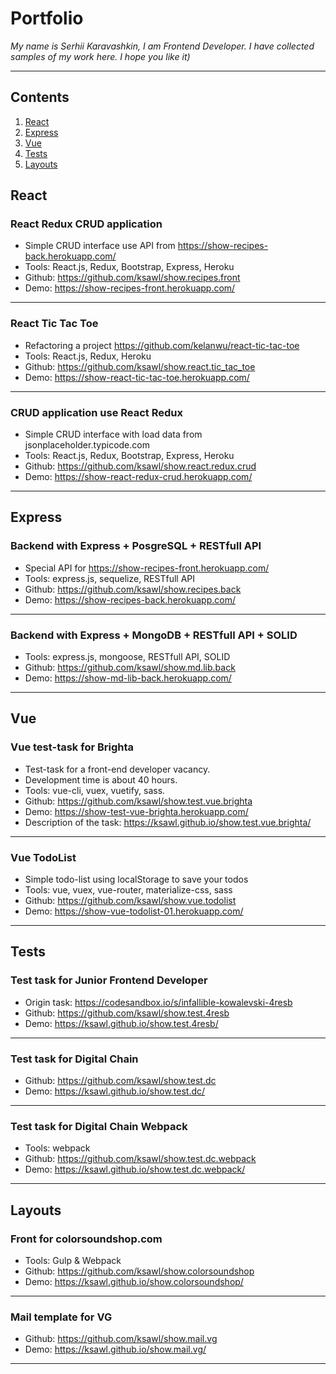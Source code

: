 # Portfolio

_My name is Serhii Karavashkin, I am Frontend Developer. I have collected samples of my work here. I hope you like it)_

---

## Contents

1. [React](#React)
2. [Express](#Express)
3. [Vue](#Vue)
4. [Tests](#Tests)
5. [Layouts](#Layouts)

## React

### React Redux CRUD application

-   Simple CRUD interface use API from https://show-recipes-back.herokuapp.com/
-   Tools: React.js, Redux, Bootstrap, Express, Heroku
-   Github: https://github.com/ksawl/show.recipes.front
-   Demo: https://show-recipes-front.herokuapp.com/

---

### React Tic Tac Toe

-   Refactoring a project https://github.com/kelanwu/react-tic-tac-toe
-   Tools: React.js, Redux, Heroku
-   Github: https://github.com/ksawl/show.react.tic_tac_toe
-   Demo: https://show-react-tic-tac-toe.herokuapp.com/

---

### CRUD application use React Redux

-   Simple CRUD interface with load data from jsonplaceholder.typicode.com
-   Tools: React.js, Redux, Bootstrap, Express, Heroku
-   Github: https://github.com/ksawl/show.react.redux.crud
-   Demo: https://show-react-redux-crud.herokuapp.com/

---

## Express

### Backend with Express + PosgreSQL + RESTfull API

-   Special API for https://show-recipes-front.herokuapp.com/
-   Tools: express.js, sequelize, RESTfull API
-   Github: https://github.com/ksawl/show.recipes.back
-   Demo: https://show-recipes-back.herokuapp.com/

---

### Backend with Express + MongoDB + RESTfull API + SOLID

-   Tools: express.js, mongoose, RESTfull API, SOLID
-   Github: https://github.com/ksawl/show.md.lib.back
-   Demo: https://show-md-lib-back.herokuapp.com/

---

## Vue

### Vue test-task for Brighta

-   Test-task for a front-end developer vacancy.
-   Development time is about 40 hours.
-   Tools: vue-cli, vuex, vuetify, sass.
-   Github: https://github.com/ksawl/show.test.vue.brighta
-   Demo: https://show-test-vue-brighta.herokuapp.com/
-   Description of the task: https://ksawl.github.io/show.test.vue.brighta/

---

### Vue TodoList

-   Simple todo-list using localStorage to save your todos
-   Tools: vue, vuex, vue-router, materialize-css, sass
-   Github: https://github.com/ksawl/show.vue.todolist
-   Demo: https://show-vue-todolist-01.herokuapp.com/

---

## Tests

### Test task for Junior Frontend Developer

-   Origin task: https://codesandbox.io/s/infallible-kowalevski-4resb
-   Github: https://github.com/ksawl/show.test.4resb
-   Demo: https://ksawl.github.io/show.test.4resb/

---

### Test task for Digital Chain

-   Github: https://github.com/ksawl/show.test.dc
-   Demo: https://ksawl.github.io/show.test.dc/

---

### Test task for Digital Chain Webpack

-   Tools: webpack
-   Github: https://github.com/ksawl/show.test.dc.webpack
-   Demo: https://ksawl.github.io/show.test.dc.webpack/

---

## Layouts

### Front for colorsoundshop.com

-   Tools: Gulp & Webpack
-   Github: https://github.com/ksawl/show.colorsoundshop
-   Demo: https://ksawl.github.io/show.colorsoundshop/

---

### Mail template for VG

-   Github: https://github.com/ksawl/show.mail.vg
-   Demo: https://ksawl.github.io/show.mail.vg/

---
